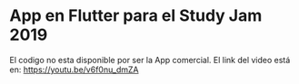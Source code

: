 # App en Flutter para el Study Jam 2019
El codigo no esta disponible por ser la App comercial. El link del video está en:
https://youtu.be/v6f0nu_dmZA
